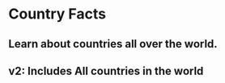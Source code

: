 # Country Facts

## Learn about countries all over the world.

## v2: Includes All countries in the world
